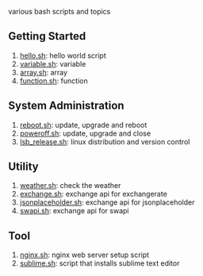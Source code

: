 various bash scripts and topics

## Getting Started
1. [hello.sh](script/hello.sh): hello world script
2. [variable.sh](script/variable.sh): variable
3. [array.sh](script/array.sh): array
4. [function.sh](script/function.sh): function

## System Administration
1. [reboot.sh](script/reboot.sh): update, upgrade and reboot
2. [poweroff.sh](script/poweroff.sh): update, upgrade and close
3. [lsb_release.sh](script/lsb_release.sh): linux distribution and version control

## Utility
1. [weather.sh](script/weather.sh): check the weather
2. [exchange.sh](script/exchange.sh): exchange api for exchangerate
3. [jsonplaceholder.sh](script/jsonplaceholder.sh): exchange api for jsonplaceholder
4. [swapi.sh](script/swapi.sh): exchange api for swapi

## Tool
1. [nginx.sh](script/nginx.sh): nginx web server setup script
1. [sublime.sh](script/sublime.sh): script that installs sublime text editor
